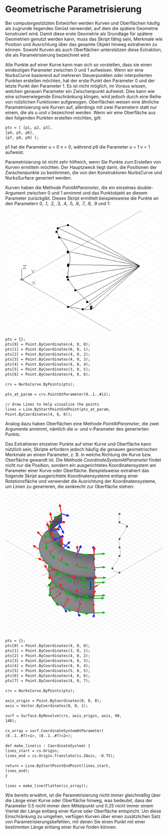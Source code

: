 

# Geometrische Parametrisierung

Bei computergestützten Entwürfen werden Kurven und Oberflächen häufig als zugrunde liegendes Gerüst verwendet, auf dem die spätere Geometrie konstruiert wird. Damit diese erste Geometrie als Grundlage für spätere Geometrien genutzt werden kann, muss das Skript fähig sein, Merkmale wie Position und Ausrichtung über das gesamte Objekt hinweg extrahieren zu können. Sowohl Kurven als auch Oberflächen unterstützen diese Extraktion, die als Parametrisierung bezeichnet wird.

Alle Punkte auf einer Kurve kann man sich so vorstellen, dass sie einen eindeutigen Parameter zwischen 0 und 1 aufweisen. Wenn wir eine NurbsCurve basierend auf mehreren Steuerpunkten oder interpolierten Punkten erstellen möchten, hat der erste Punkt den Parameter 0 und der letzte Punkt den Parameter 1. Es ist nicht möglich, im Voraus wissen, welchen genauen Parameter ein Zwischenpunkt aufweist. Dies kann wie eine schwerwiegende Einschränkung klingen, wird jedoch durch eine Reihe von nützlichen Funktionen aufgewogen. Oberflächen weisen eine ähnliche Parametrisierung wie Kurven auf, allerdings mit zwei Parametern statt nur einem, die als u und v bezeichnet werden. Wenn wir eine Oberfläche aus den folgenden Punkten erstellen möchten, gilt:

```
pts = [ [p1, p2, p3],
[p4, p5, p6],
[p7, p8, p9] ];
```

p1 hat die Parameter u = 0 v = 0, während p9 die Parameter u = 1 v = 1 aufweist.

Parametrisierung ist nicht sehr hilfreich, wenn Sie Punkte zum Erstellen von Kurven ermitteln möchten. Der Hauptzweck liegt darin, die Positionen der Zwischenpunkte zu bestimmen, die von den Konstruktoren NurbsCurve und NurbsSurface generiert werden.

Kurven haben die Methode *PointAtParameter*, die ein einzelnes double-Argument zwischen 0 und 1 annimmt und das Punktobjekt an diesem Parameter zurückgibt. Dieses Skript ermittelt beispielsweise die Punkte an den Parametern 0, .1, .2, .3, .4, .5, .6, .7, .8, .9 und 1:

![](images/12-7/GeometricParameterization_01.png)

```
pts = {};
pts[0] = Point.ByCoordinates(4, 0, 0);
pts[1] = Point.ByCoordinates(6, 0, 1);
pts[2] = Point.ByCoordinates(4, 0, 2);
pts[3] = Point.ByCoordinates(4, 0, 3);
pts[4] = Point.ByCoordinates(4, 0, 4);
pts[5] = Point.ByCoordinates(3, 0, 5);
pts[6] = Point.ByCoordinates(4, 0, 6);

crv = NurbsCurve.ByPoints(pts);

pts_at_param = crv.PointAtParameter(0..1..#11);

// draw Lines to help visualize the points
lines = Line.ByStartPointEndPoint(pts_at_param, 
Point.ByCoordinates(4, 6, 0));
```

Analog dazu haben Oberflächen eine Methode *PointAtParameter*, die zwei Argumente annimmt, nämlich die u- und v-Parameter des generierten Punkts.

Das Extrahieren einzelner Punkte auf einer Kurve und Oberfläche kann nützlich sein, Skripte erfordern jedoch häufig die genauen geometrischen Merkmale an einem Parameter, z. B. in welche Richtung die Kurve bzw. Oberfläche gewandt ist. Die Methode *CoordinateSystemAtParameter* findet nicht nur die Position, sondern ein ausgerichtetes Koordinatensystem am Parameter einer Kurve oder Oberfläche. Beispielsweise extrahiert das folgende Skript ausgerichtete Koordinatensysteme entlang einer Rotationsfläche und verwendet die Ausrichtung der Koordinatensysteme, um Linien zu generieren, die senkrecht zur Oberfläche stehen:

![](images/12-7/GeometricParameterization_02.png)

```
pts = {};
pts[0] = Point.ByCoordinates(4, 0, 0);
pts[1] = Point.ByCoordinates(3, 0, 1);
pts[2] = Point.ByCoordinates(4, 0, 2);
pts[3] = Point.ByCoordinates(4, 0, 3);
pts[4] = Point.ByCoordinates(4, 0, 4);
pts[5] = Point.ByCoordinates(5, 0, 5);
pts[6] = Point.ByCoordinates(4, 0, 6);
pts[7] = Point.ByCoordinates(4, 0, 7);

crv = NurbsCurve.ByPoints(pts);

axis_origin = Point.ByCoordinates(0, 0, 0);
axis = Vector.ByCoordinates(0, 0, 1);

surf = Surface.ByRevolve(crv, axis_origin, axis, 90,
140);

cs_array = surf.CoordinateSystemAtParameter(
(0..1..#7)<1>, (0..1..#7)<2>);

def make_line(cs : CoordinateSystem) { 
lines_start = cs.Origin;
lines_end = cs.Origin.Translate(cs.ZAxis, -0.75);

return = Line.ByStartPointEndPoint(lines_start, 
lines_end);
}

lines = make_line(Flatten(cs_array));
```

Wie bereits erwähnt, ist die Parametrisierung nicht immer gleichmäßig über die Länge einer Kurve oder Oberfläche hinweg, was bedeutet, dass der Parameter 0.5 nicht immer dem Mittelpunkt und 0.25 nicht immer einem Viertel der Länge entlang einer Kurve oder Oberfläche entspricht. Um diese Einschränkung zu umgehen, verfügen Kurven über einen zusätzlichen Satz von Parametrisierungsbefehlen, mit denen Sie einen Punkt mit einer bestimmten Länge entlang einer Kurve finden können.

